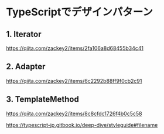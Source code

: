 # TypeScriptでデザインパターン
## 1. Iterator
https://qiita.com/zackey2/items/2fa106a8d68455b34c41

## 2. Adapter
https://qiita.com/zackey2/items/6c2292b88ff9f0cb2c91

## 3. TemplateMethod
https://qiita.com/zackey2/items/8c8cfdc1726f4b0c5c58

https://typescript-jp.gitbook.io/deep-dive/styleguide#filename